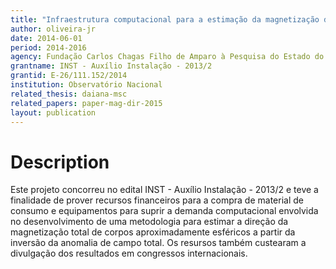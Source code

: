 ```yaml
---
title: "Infraestrutura computacional para a estimação da magnetização de corpos 3D aproximadamente dipolares"
author: oliveira-jr
date: 2014-06-01
period: 2014-2016
agency: Fundação Carlos Chagas Filho de Amparo à Pesquisa do Estado do RJ (FAPERJ)
grantname: INST - Auxílio Instalação - 2013/2
grantid: E-26/111.152/2014
institution: Observatório Nacional
related_thesis: daiana-msc
related_papers: paper-mag-dir-2015
layout: publication
---
```


# Description

Este projeto concorreu no edital INST - Auxílio Instalação - 2013/2 e teve a
finalidade de prover recursos financeiros para a compra de material de consumo e
equipamentos para suprir a demanda computacional envolvida no desenvolvimento de
uma metodologia para estimar a direção da magnetização total de corpos aproximadamente
esféricos a partir da inversão da anomalia de campo total. Os resursos também custearam
a divulgação dos resultados em congressos internacionais.
